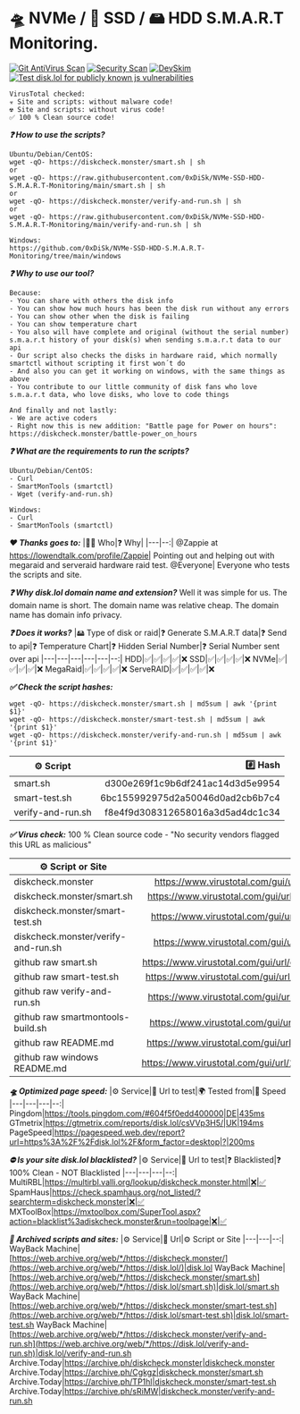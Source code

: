 # 🛸 NVMe / 🚀 SSD / 🖴 HDD S.M.A.R.T Monitoring. 

[![Git AntiVirus Scan](https://github.com/0xDiSk/NVMe-SSD-HDD-S.M.A.R.T-Monitoring/actions/workflows/antivirus.scan.yml/badge.svg?branch=main)](https://github.com/0xDiSk/NVMe-SSD-HDD-S.M.A.R.T-Monitoring/actions/workflows/antivirus.scan.yml)
[![Security Scan](https://github.com/0xDiSk/NVMe-SSD-HDD-S.M.A.R.T-Monitoring/actions/workflows/codacy.yml/badge.svg?branch=main)](https://github.com/0xDiSk/NVMe-SSD-HDD-S.M.A.R.T-Monitoring/actions/workflows/codacy.yml)
[![DevSkim](https://github.com/0xDiSk/NVMe-SSD-HDD-S.M.A.R.T-Monitoring/actions/workflows/devskim.yml/badge.svg)](https://github.com/0xDiSk/NVMe-SSD-HDD-S.M.A.R.T-Monitoring/actions/workflows/devskim.yml)
[![Test disk.lol for publicly known js vulnerabilities](https://github.com/0xDiSk/NVMe-SSD-HDD-S.M.A.R.T-Monitoring/actions/workflows/vulnerability-check-disk.lol.yml/badge.svg)](https://github.com/0xDiSk/NVMe-SSD-HDD-S.M.A.R.T-Monitoring/actions/workflows/vulnerability-check-diskcheck.monster.yml)

```
VirusTotal checked:
☣️ Site and scripts: without malware code!
☢️ Site and scripts: without virus code!
✅ 100 % Clean source code!
```

***❓ How to use the scripts?***
```
Ubuntu/Debian/CentOS:
wget -qO- https://diskcheck.monster/smart.sh | sh
or
wget -qO- https://raw.githubusercontent.com/0xDiSk/NVMe-SSD-HDD-S.M.A.R.T-Monitoring/main/smart.sh | sh
or
wget -qO- https://diskcheck.monster/verify-and-run.sh | sh
or
wget -qO- https://raw.githubusercontent.com/0xDiSk/NVMe-SSD-HDD-S.M.A.R.T-Monitoring/main/verify-and-run.sh | sh

Windows:
https://github.com/0xDiSk/NVMe-SSD-HDD-S.M.A.R.T-Monitoring/tree/main/windows
```

***❓ Why to use our tool?***
```
Because:
- You can share with others the disk info
- You can show how much hours has been the disk run without any errors
- You can show other when the disk is failing
- You can show temperature chart
- You also will have complete and original (without the serial number) s.m.a.r.t history of your disk(s) when sending s.m.a.r.t data to our api
- Our script also checks the disks in hardware raid, which normally smartctl without scripting it first won´t do
- And also you can get it working on windows, with the same things as above
- You contribute to our little community of disk fans who love s.m.a.r.t data, who love disks, who love to code things

And finally and not lastly:
- We are active coders
- Right now this is new addition: "Battle page for Power on hours": https://diskcheck.monster/battle-power_on_hours
```

***❓ What are the requirements to run the scripts?***
```
Ubuntu/Debian/CentOS:
- Curl
- SmartMonTools (smartctl)
- Wget (verify-and-run.sh)

Windows:
- Curl
- SmartMonTools (smartctl)
```

***❤️ Thanks goes to:***
|👨👩 Who|❓ Why|
|---|--:|
@Zappie at https://lowendtalk.com/profile/Zappie| Pointing out and helping out with megaraid and serveraid hardware raid test.
@Everyone| Everyone who tests the scripts and site.

***❓ Why disk.lol domain name and extension?***
Well it was simple for us. The domain name is short. The domain name was relative cheap. The domain name has domain info privacy.

***❓ Does it works?***
|🖴 Type of disk or raid|❓ Generate S.M.A.R.T data|❓ Send to api|❓ Temperature Chart|❓ Hidden Serial Number|❓ Serial Number sent over api
|---|---|---|---|---|--:|
HDD|✅|✅|✅|✅|❌
SSD|✅|✅|✅|✅|❌
NVMe|✅|✅|✅|✅|❌
MegaRaid|✅|✅|✅|✅|❌
ServeRAID|✅|✅|✅|✅|❌

***✅ Check the script hashes:***
```
wget -qO- https://diskcheck.monster/smart.sh | md5sum | awk '{print $1}'
wget -qO- https://diskcheck.monster/smart-test.sh | md5sum | awk '{print $1}'
wget -qO- https://diskcheck.monster/verify-and-run.sh | md5sum | awk '{print $1}'
```

|⚙️ Script|#️⃣ Hash|
|---|--:|
smart.sh|d300e269f1c9b6df241ac14d3d5e9954
smart-test.sh|6bc155992975d2a50046d0ad2cb6b7c4
verify-and-run.sh|f8e4f9d308312658016a3d5ad4dc1c34


***✅ Virus check:***
100 % Clean source code - "No security vendors flagged this URL as malicious"

|⚙️ Script or Site|📄 Url to verify|
|---|--:|
diskcheck.monster|https://www.virustotal.com/gui/url/84d9caef363d9b494ced0ad8f99f86ff34db7dac75488b86d0e30ca65ca29d49
diskcheck.monster/smart.sh|https://www.virustotal.com/gui/url/56ec5548a94245caded3c62b797ca1f05c174eea71a4b924ced7c0c4e1054c8a
diskcheck.monster/smart-test.sh|https://www.virustotal.com/gui/url/3d8b4a8e8b869d33a2d28d4b6063dad16c0d546edfdea5bdbbcbdfb19ad91f3e
diskcheck.monster/verify-and-run.sh|https://www.virustotal.com/gui/url/986fb1ea6915e6fd5b1cad0b940f65517d491f5d52d5176ceb63862fc6486fd7
github raw smart.sh|https://www.virustotal.com/gui/url/e1b74e82688c8190e9192c4699cbe6b9cc23c16b35fa49579918b0129ed82e75
github raw smart-test.sh|https://www.virustotal.com/gui/url/f6110301df8cd009d04392e0a6aa04cce32857c8e8a51d5e851c10a029b08027
github raw verify-and-run.sh|https://www.virustotal.com/gui/url/be6524676e2e8251f74db150e371b9db3d87a708fd7692eb715a221f5246eb5f
github raw smartmontools-build.sh|https://www.virustotal.com/gui/url/b02087dd0d013367af80df24e4abc349deafbc25e8b9385f55e7d8ee54316124
github raw README.md| https://www.virustotal.com/gui/url/62ae953bfb4c531fdcb7d268369ac610ade6a46209b84c153a54877dc18d018c
github raw windows README.md|https://www.virustotal.com/gui/url/11097db574e0716a6df2dea9434b4ba0834a961d72864cb8b769b92ba7a75318

***🛸 Optimized page speed:***
|⚙️ Service|📄 Url to test|🌍 Tested from|🚀 Speed
|---|---|---|--:|
Pingdom|https://tools.pingdom.com/#604f5f0edd400000|DE|435ms
GTmetrix|https://gtmetrix.com/reports/disk.lol/csVVp3H5/|UK|194ms
PageSpeed|https://pagespeed.web.dev/report?url=https%3A%2F%2Fdisk.lol%2F&form_factor=desktop|?|200ms

***⛔ Is your site disk.lol blacklisted?***
|⚙️ Service|📄 Url to test|❓ Blacklisted|❓ 100% Clean - NOT Blacklisted
|---|---|---|--:|
MultiRBL|https://multirbl.valli.org/lookup/diskcheck.monster.html|❌|✅
SpamHaus|https://check.spamhaus.org/not_listed/?searchterm=diskcheck.monster|❌|✅
MXToolBox|https://mxtoolbox.com/SuperTool.aspx?action=blacklist%3adiskcheck.monster&run=toolpage|❌|✅

***💾 Archived scripts and sites:***
|⚙️ Service|📄 Url|⚙️ Script or Site
|---|---|--:|
WayBack Machine|[https://web.archive.org/web/*/https://diskcheck.monster/](https://web.archive.org/web/*/https://disk.lol/)|disk.lol
WayBack Machine|[https://web.archive.org/web/*/https://diskcheck.monster/smart.sh](https://web.archive.org/web/*/https://disk.lol/smart.sh)|disk.lol/smart.sh
WayBack Machine|[https://web.archive.org/web/*/https://diskcheck.monster/smart-test.sh](https://web.archive.org/web/*/https://disk.lol/smart-test.sh)|disk.lol/smart-test.sh
WayBack Machine|[https://web.archive.org/web/*/https://diskcheck.monster/verify-and-run.sh](https://web.archive.org/web/*/https://disk.lol/verify-and-run.sh)|disk.lol/verify-and-run.sh
Archive.Today|https://archive.ph/diskcheck.monster|diskcheck.monster
Archive.Today|https://archive.ph/Cgkgz|diskcheck.monster/smart.sh
Archive.Today|https://archive.ph/TP1hl|diskcheck.monster/smart-test.sh
Archive.Today|https://archive.ph/sRiMW|diskcheck.monster/verify-and-run.sh
